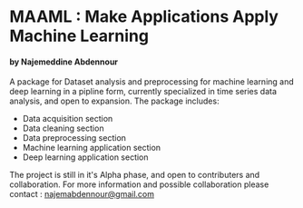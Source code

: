 # MAAML : Make Applications Apply Machine Learning
#### by Najemeddine Abdennour
A package for Dataset analysis and preprocessing for machine learning and deep learning in a pipline form, currently specialized in time series data analysis, and open to expansion.
The package includes:

- Data acquisition section
- Data cleaning section
- Data preprocessing section
- Machine learning application section
- Deep learning application section

The project is still in it's Alpha phase, and open to contributers and collaboration. 
For more information and possible collaboration please contact : najemabdennour@gmail.com  